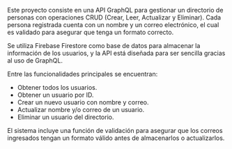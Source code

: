 Este proyecto consiste en una API GraphQL para gestionar un directorio de personas con operaciones CRUD (Crear, Leer, Actualizar y Eliminar). Cada persona registrada cuenta con un nombre y un correo electrónico, 
el cual es validado para asegurar que tenga un formato correcto.

Se utiliza Firebase Firestore como base de datos para almacenar la información de los usuarios, y la API está diseñada para ser sencilla gracias al uso de GraphQL.

Entre las funcionalidades principales se encuentran:

- Obtener todos los usuarios.
- Obtener un usuario por ID.
- Crear un nuevo usuario con nombre y correo.
- Actualizar nombre y/o correo de un usuario.
- Eliminar un usuario del directorio.

El sistema incluye una función de validación para asegurar que los correos ingresados tengan un formato válido antes de almacenarlos o actualizarlos.
